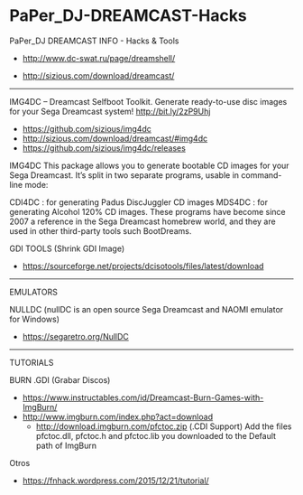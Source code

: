 # PaPer_DJ-DREAMCAST-Hacks
PaPer_DJ DREAMCAST INFO - Hacks & Tools
* http://www.dc-swat.ru/page/dreamshell/

* http://sizious.com/download/dreamcast/
----------------------------------------------------------


IMG4DC – Dreamcast Selfboot Toolkit. Generate ready-to-use disc images for your Sega Dreamcast system! http://bit.ly/2zP9Uhj
* https://github.com/sizious/img4dc
* http://sizious.com/download/dreamcast/#img4dc
* https://github.com/sizious/img4dc/releases

IMG4DC
This package allows you to generate bootable CD images for your Sega Dreamcast. It’s split in two separate programs, usable in command-line mode:

CDI4DC : for generating Padus DiscJuggler CD images
MDS4DC : for generating Alcohol 120% CD images.
These programs have become since 2007 a ​​reference in the Sega Dreamcast homebrew world, and they are used in other third-party tools such BootDreams.


GDI TOOLS (Shrink GDI Image)
* https://sourceforge.net/projects/dcisotools/files/latest/download

--------------------------------------------------------------
EMULATORS

NULLDC (nullDC is an open source Sega Dreamcast and NAOMI emulator for Windows)
* https://segaretro.org/NullDC


--------------------------------------------------------------
TUTORIALS

BURN .GDI (Grabar Discos)
* https://www.instructables.com/id/Dreamcast-Burn-Games-with-ImgBurn/
* http://www.imgburn.com/index.php?act=download
  * http://download.imgburn.com/pfctoc.zip (.CDI Support)
    Add the files pfctoc.dll, pfctoc.h and pfctoc.lib you downloaded to the Default path of ImgBurn


Otros
* https://fnhack.wordpress.com/2015/12/21/tutorial/


